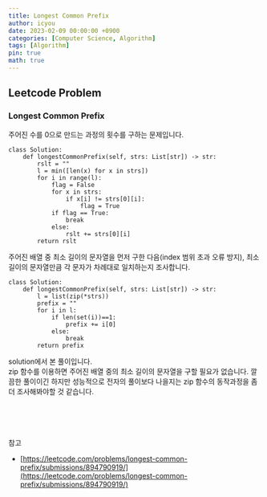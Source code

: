```yaml
---
title: Longest Common Prefix
author: icyou
date: 2023-02-09 00:00:00 +0900
categories: [Computer Science, Algorithm]
tags: [Algorithm]
pin: true
math: true
---
```


## Leetcode Problem

### Longest Common Prefix
주어진 수를 0으로 만드는 과정의 횟수를 구하는 문제입니다.

```
class Solution:
    def longestCommonPrefix(self, strs: List[str]) -> str:
        rslt = ""
        l = min([len(x) for x in strs])
        for i in range(l):
            flag = False
            for x in strs:
                if x[i] != strs[0][i]:
                    flag = True
            if flag == True:
                break
            else:
                rslt += strs[0][i]
        return rslt
```
주어진 배열 중 최소 길이의 문자열을 먼저 구한 다음(index 범위 초과 오류 방지), 최소 길이의 문자열만큼 각 문자가 차례대로 일치하는지 조사합니다.

```
class Solution:
    def longestCommonPrefix(self, strs: List[str]) -> str:
        l = list(zip(*strs))
        prefix = ""
        for i in l:
            if len(set(i))==1:
                prefix += i[0]
            else:
                break
        return prefix
```
solution에서 본 풀이입니다.  
zip 함수를 이용하면 주어진 배열 중의 최소 길이의 문자열을 구할 필요가 없습니다.
깔끔한 풀이이긴 하지만 성능적으로 전자의 풀이보다 나을지는 zip 함수의 동작과정을 좀 더 조사해봐야할 것 같습니다.

<br/><br/><br/><br/>
참고 
- [https://leetcode.com/problems/longest-common-prefix/submissions/894790919/](https://leetcode.com/problems/longest-common-prefix/submissions/894790919/)